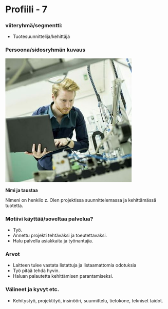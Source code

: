 # Profiili - 7



### viiteryhmä/segmentti:

* Tuotesuunnittelija/kehittäjä

### Persoona/sidosryhmän kuvaus

![](dokumentit/02-vaatimusmaarittely/kuvat/Developer.JPG)


**Nimi ja taustaa**

Nimeni on henkilo z. Olen projektissa suunnittelemassa ja kehittämässä tuotetta.

### Motiivi käyttää/soveltaa palvelua? 

* Työ.
* Annettu projekti tehtäväksi ja toeutettavaksi.
* Halu palvella asiakkaita ja työnantajia.

### Arvot  

* Laitteen tulee vastata listattuja ja listaamattomia odotuksia
* Työ pitää tehdä hyvin.
* Haluan palautetta kehittämisen parantamiseksi.


### Välineet ja kyvyt etc.

* Kehitystyö, projektityö, insinööri, suunnittelu, tietokone, tekniset taidot.